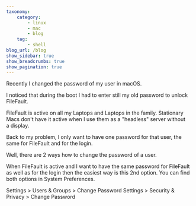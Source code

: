 ```yaml
---
taxonomy:
    category:
        - linux
        - mac
        - blog
    tag:
        - shell
blog_url: /blog
show_sidebar: true
show_breadcrumbs: true
show_pagination: true
---
```

Recently I changed the password of my user in macOS.

I noticed that during the boot I had to enter still my old password to unlock FileFault.

FileFault is active on all my Laptops and Laptops in the family. Stationary Macs don't have it active when I use them as a "headless" server without a display.

Back to my problem, I only want to have one password for that user, the same for FileFault and for the login.

Well, there are 2 ways how to change the password of a user.

When FileFault is active and I want to have the same password for FileFault as well as for the login then the easiest way is this 2nd option. You can find both options in System Preferences.

Settings > Users & Groups > Change Password
Settings > Security & Privacy > Change Password
